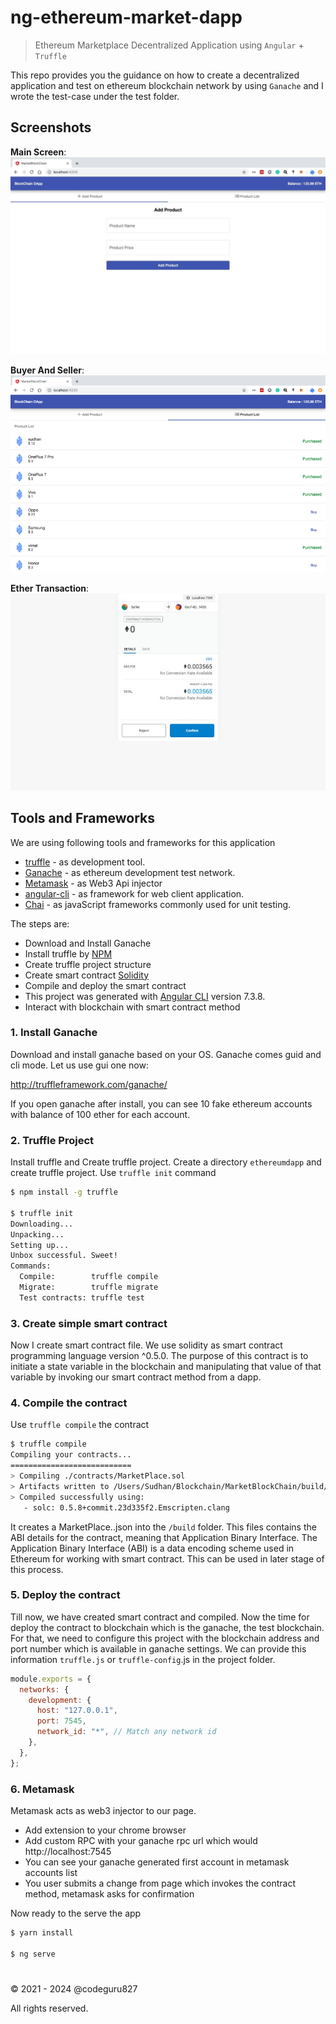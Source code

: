 # ng-ethereum-market-dapp

> Ethereum Marketplace Decentralized Application using `Angular` + `Truffle`

This repo provides you the guidance on how to create a decentralized application and test on ethereum blockchain network by using `Ganache` and I wrote the test-case under the test folder.

## Screenshots

**Main Screen**:
![Main Screen](3.jpg)

**Buyer And Seller**:
![Buyer And Seller](2.png)

**Ether Transaction**:
![Ether Transaction](1.jpg)

## Tools and Frameworks

We are using following tools and frameworks for this application

- [truffle](https://www.trufflesuite.com/) - as development tool.
- [Ganache](https://www.trufflesuite.com/ganache) - as ethereum development test network.
- [Metamask](https://chrome.google.com/webstore/detail/metamask/nkbihfbeogaeaoehlefnkodbefgpgknn) - as Web3 Api injector
- [angular-cli](https://cli.angular.io/) - as framework for web client application.
- [Chai](https://www.npmjs.com/package/chai) - as javaScript frameworks commonly used for unit testing.

The steps are:

- Download and Install Ganache
- Install truffle by [NPM](https://www.npmjs.com/package/truffle)
- Create truffle project structure
- Create smart contract [Solidity](https://solidity.readthedocs.io/en/v0.5.12/)
- Compile and deploy the smart contract
- This project was generated with [Angular CLI](https://github.com/angular/angular-cli) version 7.3.8.
- Interact with blockchain with smart contract method

### 1. Install Ganache

Download and install ganache based on your OS. Ganache comes guid and cli mode. Let us use gui one now:

http://truffleframework.com/ganache/

If you open ganache after install, you can see 10 fake ethereum accounts with balance of 100 ether for each account.

### 2. Truffle Project

Install truffle and Create truffle project. Create a directory `ethereumdapp` and create truffle project. Use `truffle init` command

```bash
$ npm install -g truffle

$ truffle init
Downloading...
Unpacking...
Setting up...
Unbox successful. Sweet!
Commands:
  Compile:        truffle compile
  Migrate:        truffle migrate
  Test contracts: truffle test
```

### 3. Create simple smart contract

Now I create smart contract file. We use solidity as smart contract programming language version ^0.5.0.
The purpose of this contract is to initiate a state variable in the blockchain and manipulating that value of that variable by invoking our smart contract method from a dapp.

### 4. Compile the contract

Use `truffle compile` the contract

```bash
$ truffle compile
Compiling your contracts...
===========================
> Compiling ./contracts/MarketPlace.sol
> Artifacts written to /Users/Sudhan/Blockchain/MarketBlockChain/build/contracts
> Compiled successfully using:
   - solc: 0.5.8+commit.23d335f2.Emscripten.clang
```

It creates a MarketPlace..json into the `/build` folder.
This files contains the ABI details for the contract, meaning that Application Binary Interface. The Application Binary Interface (ABI) is a data encoding scheme used in Ethereum for working with smart contract. This can be used in later stage of this process.

### 5. Deploy the contract

Till now, we have created smart contract and compiled. Now the time for deploy the contract to blockchain which is the ganache, the test blockchain.
For that, we need to configure this project with the blockchain address and port number which is available in ganache settings. We can provide this information `truffle.js` or `truffle-config`.js in the project folder.

```js
module.exports = {
  networks: {
    development: {
      host: "127.0.0.1",
      port: 7545,
      network_id: "*", // Match any network id
    },
  },
};
```

### 6. Metamask

Metamask acts as web3 injector to our page.

- Add extension to your chrome browser
- Add custom RPC with your ganache rpc url which would http://localhost:7545
- You can see your ganache generated first account in metamask accounts list
- You user submits a change from page which invokes the contract method, metamask asks for confirmation

Now ready to the serve the app

```bash
$ yarn install

$ ng serve
```

#

&copy; 2021 - 2024 @codeguru827

All rights reserved.
